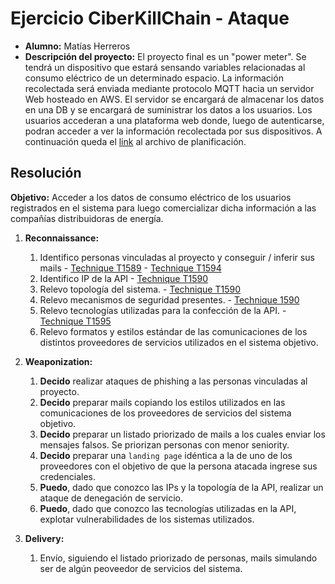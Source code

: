 # Ejercicio CiberKillChain - Ataque

- **Alumno:** Matías Herreros
- **Descripción del proyecto:**
  El proyecto final es un "power meter". Se tendrá un dispositivo que estará sensando variables relacionadas al consumo eléctrico de un determinado espacio. La información recolectada será enviada mediante protocolo MQTT hacia un servidor Web hosteado en AWS. El servidor se encargará de almacenar los datos en una DB y se encargará de suministrar los datos a los usuarios. Los usuarios accederan a una plataforma web donde, luego de autenticarse, podran acceder a ver la información recolectada por sus dispositivos. A continuación queda el [link](https://drive.google.com/file/d/12ti13IbLsDRjlIgcy8_LsxKipwk9UGjv/view?usp=sharing) al archivo de planificación.

## Resolución

**Objetivo:** Acceder a los datos de consumo eléctrico de los usuarios registrados en el sistema para luego comercializar dicha información a las compañías distribuidoras de energía.

1. **Reconnaissance:**

   1. Identifico personas vinculadas al proyecto y conseguir / inferir sus mails - [Technique T1589](https://attack.mitre.org/techniques/T1589/) - [Technique T1594](https://attack.mitre.org/techniques/T1594/)
   2. Identifico IP de la API - [Technique T1590](https://attack.mitre.org/techniques/T1590/)
   3. Relevo topología del sistema. - [Technique T1590](https://attack.mitre.org/techniques/T1590/)
   4. Relevo mecanismos de seguridad presentes. - [Technique 1590](https://attack.mitre.org/techniques/T1590/)
   5. Relevo tecnologías utilizadas para la confección de la API. - [Technique T1595](https://attack.mitre.org/techniques/T1595)
   6. Relevo formatos y estilos estándar de las comunicaciones de los distintos proveedores de servicios utilizados en el sistema objetivo.

2. **Weaponization:**

   1. **Decido** realizar ataques de phishing a las personas vinculadas al proyecto.
   1. **Decido** preparar mails copiando los estilos utilizados en las comunicaciones de los proveedores de servicios del sistema objetivo.
   1. **Decido** preparar un listado priorizado de mails a los cuales enviar los mensajes falsos. Se priorizan personas con menor seniority.
   1. **Decido** preparar una `landing page` idéntica a la de uno de los proveedores con el objetivo de que la persona atacada ingrese sus credenciales.
   1. **Puedo**, dado que conozco las IPs y la topología de la API, realizar un ataque de denegación de servicio.
   1. **Puedo**, dado que conozco las tecnologías utilizadas en la API, explotar vulnerabilidades de los sistemas utilizados.

3. **Delivery:**

   1. Envío, siguiendo el listado priorizado de personas, mails simulando ser de algún peoveedor de servicios del sistema.
